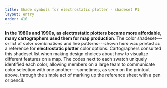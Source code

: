 ```yaml
---
title: Shade symbols for electrostatic plotter - shadeset P1
layout: entry
order: 410
---
```


**In the 1980s and 1990s, as electrostatic plotters became more affordable, many cartographers used them for map production**. The color shadeset---or list of color combinations and line patterns---shown here was printed as a reference for **electrostatic plotter** color options. Cartographers consulted this shadeset list when making design choices about how to visualize different features on a map. The codes next to each swatch uniquely identified each color, allowing members on a large team to communicate color selection with one another---sometimes, as seen on the printout above, through the simple act of marking up the reference sheet with a pen or pencil.
